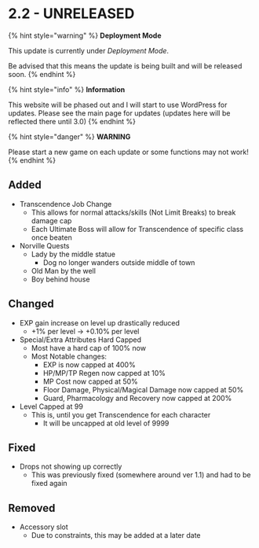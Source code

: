 # 2.2 - UNRELEASED



{% hint style="warning" %}
**Deployment Mode**

This update is currently under _Deployment Mode_. 

Be advised that this means the update is being built and will be released soon.
{% endhint %}

{% hint style="info" %}
**Information**

This website will be phased out and I will start to use WordPress for updates. Please see the main page for updates \(updates here will be reflected there until 3.0\)
{% endhint %}

{% hint style="danger" %}
**WARNING**

Please start a new game on each update or some functions may not work!
{% endhint %}

## Added

* Transcendence Job Change
  * This allows for normal attacks/skills \(Not Limit Breaks\) to break damage cap
  * Each Ultimate Boss will allow for Transcendence of specific class once beaten
* Norville Quests
  * Lady by the middle statue
    * Dog no longer wanders outside middle of town
  * Old Man by the well
  * Boy behind house

## Changed

* EXP gain increase on level up drastically reduced
  *  +1% per level  -&gt; +0.10% per level
* Special/Extra Attributes Hard Capped
  * Most have a hard cap of 100% now
  * Most Notable changes:
    * EXP is now capped at 400%
    * HP/MP/TP Regen now capped at 10%
    * MP Cost now capped at 50%
    * Floor Damage, Physical/Magical Damage now capped at 50%
    * Guard, Pharmacology and Recovery now capped at 200%
* Level Capped at 99
  * This is, until you get Transcendence for each character
    * It will be uncapped at old level of 9999

## Fixed

* Drops not showing up correctly
  * This was previously fixed \(somewhere around ver 1.1\) and had to be fixed again

## Removed

* Accessory slot
  * Due to constraints, this may be added at a later date


